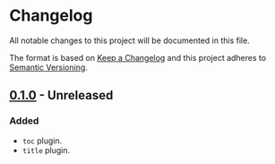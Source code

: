 <!-- deno-fmt-ignore-file -->

# Changelog

All notable changes to this project will be documented in this file.

The format is based on [Keep a Changelog](http://keepachangelog.com/) and this
project adheres to [Semantic Versioning](http://semver.org/).

## [0.1.0] - Unreleased
### Added
- `toc` plugin.
- `title` plugin.

[0.1.0]: https://github.com/lumeland/markdown-plugins/releases/tag/v0.1.0
